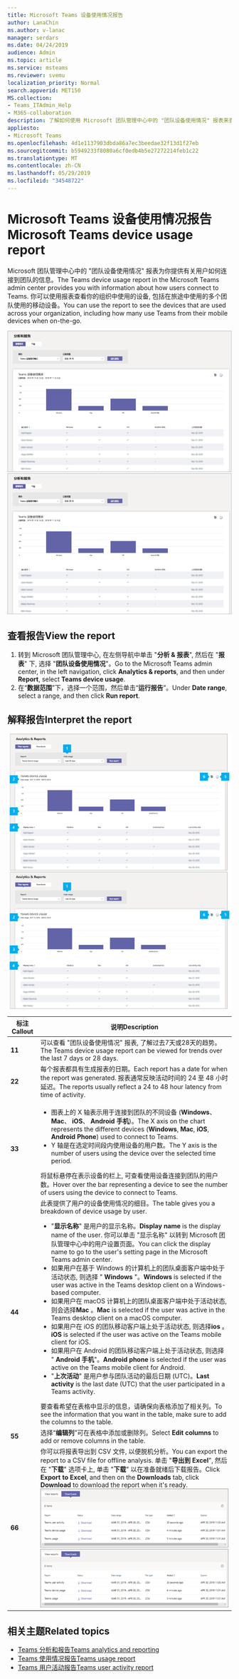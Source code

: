 ```yaml
---
title: Microsoft Teams 设备使用情况报告
author: LanaChin
ms.author: v-lanac
manager: serdars
ms.date: 04/24/2019
audience: Admin
ms.topic: article
ms.service: msteams
ms.reviewer: svemu
localization_priority: Normal
search.appverid: MET150
MS.collection:
- Teams_ITAdmin_Help
- M365-collaboration
description: 了解如何使用 Microsoft 团队管理中心中的 "团队设备使用情况" 报表来查看组织中的用户如何连接到团队。
appliesto:
- Microsoft Teams
ms.openlocfilehash: 4d1e1137903dbda86a7ec3beedae32f13d1f27eb
ms.sourcegitcommit: b5949233f8080a6cf0edb4b5e27272214feb1c22
ms.translationtype: MT
ms.contentlocale: zh-CN
ms.lasthandoff: 05/29/2019
ms.locfileid: "34548722"
---
```

# <a name="microsoft-teams-device-usage-report"></a><span data-ttu-id="50edd-103">Microsoft Teams 设备使用情况报告</span><span class="sxs-lookup"><span data-stu-id="50edd-103">Microsoft Teams device usage report</span></span>

<span data-ttu-id="50edd-104">Microsoft 团队管理中心中的 "团队设备使用情况" 报表为你提供有关用户如何连接到团队的信息。</span><span class="sxs-lookup"><span data-stu-id="50edd-104">The Teams device usage report in the Microsoft Teams admin center provides you with information about how users connect to Teams.</span></span> <span data-ttu-id="50edd-105">你可以使用报表查看你的组织中使用的设备, 包括在旅途中使用的多个团队使用的移动设备。</span><span class="sxs-lookup"><span data-stu-id="50edd-105">You can use the report to see the devices that are used across your organization, including how many use Teams from their mobile devices when on-the-go.</span></span>  

<span data-ttu-id="50edd-106">![管理中心中团队设备使用情况报告的屏幕截图](../media/teams-reports-device-usage.png "Microsoft 团队管理中心中团队设备使用情况报表的屏幕截图")</span><span class="sxs-lookup"><span data-stu-id="50edd-106">![Screen shot of the Teams device usage report in the admin center](../media/teams-reports-device-usage.png "Screen shot of the Teams device usage report in the Microsoft Teams admin center")</span></span>

## <a name="view-the-report"></a><span data-ttu-id="50edd-107">查看报告</span><span class="sxs-lookup"><span data-stu-id="50edd-107">View the report</span></span>

1. <span data-ttu-id="50edd-108">转到 Microsoft 团队管理中心, 在左侧导航中单击 "**分析 & 报表**", 然后在 "**报表**" 下, 选择 "**团队设备使用情况**"。</span><span class="sxs-lookup"><span data-stu-id="50edd-108">Go to the Microsoft Teams admin center, in the left navigation, click **Analytics & reports**, and then under **Report**, select **Teams device usage**.</span></span> 
2. <span data-ttu-id="50edd-109">在“**数据范围**”下，选择一个范围，然后单击“**运行报告**”。</span><span class="sxs-lookup"><span data-stu-id="50edd-109">Under **Date range**, select a range, and then click **Run report**.</span></span> 

## <a name="interpret-the-report"></a><span data-ttu-id="50edd-110">解释报告</span><span class="sxs-lookup"><span data-stu-id="50edd-110">Interpret the report</span></span>

<span data-ttu-id="50edd-111">![管理中心中团队设备使用情况报告的屏幕截图](../media/teams-reports-device-usage-with-callouts.png "Microsoft 团队管理中心中使用编号标注的团队设备使用情况报告的屏幕截图")</span><span class="sxs-lookup"><span data-stu-id="50edd-111">![Screen shot of the Teams device usage report in the admin center](../media/teams-reports-device-usage-with-callouts.png "Screen shot of the Teams device usage report in the Microsoft Teams admin center with numbered callouts")</span></span>

|<span data-ttu-id="50edd-112">标注</span><span class="sxs-lookup"><span data-stu-id="50edd-112">Callout</span></span> |<span data-ttu-id="50edd-113">说明</span><span class="sxs-lookup"><span data-stu-id="50edd-113">Description</span></span>  |
|--------|-------------|
|<span data-ttu-id="50edd-114">**1**</span><span class="sxs-lookup"><span data-stu-id="50edd-114">**1**</span></span>   |<span data-ttu-id="50edd-115">可以查看 "团队设备使用情况" 报表, 了解过去7天或28天的趋势。</span><span class="sxs-lookup"><span data-stu-id="50edd-115">The Teams device usage report can be viewed for trends over the last 7 days or 28 days.</span></span>  |
|<span data-ttu-id="50edd-116">**2**</span><span class="sxs-lookup"><span data-stu-id="50edd-116">**2**</span></span>   |<span data-ttu-id="50edd-117">每个报表都具有生成报表的日期。</span><span class="sxs-lookup"><span data-stu-id="50edd-117">Each report has a date for when the report was generated.</span></span> <span data-ttu-id="50edd-118">报表通常反映活动时间的 24 至 48 小时延迟。</span><span class="sxs-lookup"><span data-stu-id="50edd-118">The reports usually reflect a 24 to 48 hour latency from time of activity.</span></span> |
|<span data-ttu-id="50edd-119">**3**</span><span class="sxs-lookup"><span data-stu-id="50edd-119">**3**</span></span>   |<ul><li><span data-ttu-id="50edd-120">图表上的 X 轴表示用于连接到团队的不同设备 (**Windows**、 **Mac**、 **iOS**、 **Android 手机**)。</span><span class="sxs-lookup"><span data-stu-id="50edd-120">The X axis on the chart represents the different devices (**Windows**, **Mac**, **iOS**, **Android Phone**) used to connect to Teams.</span></span> </li><li><span data-ttu-id="50edd-121">Y 轴是在选定时间段内使用设备的用户数。</span><span class="sxs-lookup"><span data-stu-id="50edd-121">The Y axis is the number of users using the device over the selected time period.</span></span></li> </ul><span data-ttu-id="50edd-122">将鼠标悬停在表示设备的栏上, 可查看使用设备连接到团队的用户数。</span><span class="sxs-lookup"><span data-stu-id="50edd-122">Hover over the bar representing a device to see the number of users using the device to connect to Teams.</span></span>|
|<span data-ttu-id="50edd-123">**4**</span><span class="sxs-lookup"><span data-stu-id="50edd-123">**4**</span></span>   |<span data-ttu-id="50edd-124">此表提供了用户的设备使用情况的细目。</span><span class="sxs-lookup"><span data-stu-id="50edd-124">The table gives you a breakdown of device usage by user.</span></span> <ul><li><span data-ttu-id="50edd-125">"**显示名称**" 是用户的显示名称。</span><span class="sxs-lookup"><span data-stu-id="50edd-125">**Display name** is the display name of the user.</span></span> <span data-ttu-id="50edd-126">你可以单击 "显示名称" 以转到 Microsoft 团队管理中心中的用户设置页面。</span><span class="sxs-lookup"><span data-stu-id="50edd-126">You can click the display name to go to the user's setting page in the Microsoft Teams admin center.</span></span> </li><li><span data-ttu-id="50edd-127">如果用户在基于 Windows 的计算机上的团队桌面客户端中处于活动状态, 则选择 " **Windows** "。</span><span class="sxs-lookup"><span data-stu-id="50edd-127">**Windows** is selected if the user was active in the Teams desktop client on a Windows-based computer.</span></span></li><li><span data-ttu-id="50edd-128">如果用户在 macOS 计算机上的团队桌面客户端中处于活动状态, 则会选择**Mac** 。</span><span class="sxs-lookup"><span data-stu-id="50edd-128">**Mac** is selected if the user was active in the Teams desktop client on a macOS computer.</span></span> </li> <li><span data-ttu-id="50edd-129">如果用户在 iOS 的团队移动客户端上处于活动状态, 则选择**ios** 。</span><span class="sxs-lookup"><span data-stu-id="50edd-129">**iOS** is selected if the user was active on the Teams mobile client for iOS.</span></span></li><li><span data-ttu-id="50edd-130">如果用户在 Android 的团队移动客户端上处于活动状态, 则选择 " **Android 手机**"。</span><span class="sxs-lookup"><span data-stu-id="50edd-130">**Android phone** is selected if the user was active on the Teams mobile client for Android.</span></span> <li><span data-ttu-id="50edd-131">"**上次活动**" 是用户参与团队活动的最后日期 (UTC)。</span><span class="sxs-lookup"><span data-stu-id="50edd-131">**Last activity** is the last date (UTC) that the user participated in a Teams activity.</span></span></li> </ul> <span data-ttu-id="50edd-132">要查看希望在表格中显示的信息，请确保向表格添加了相关列。</span><span class="sxs-lookup"><span data-stu-id="50edd-132">To see the information that you want in the table, make sure to add the columns to the table.</span></span> |
|<span data-ttu-id="50edd-133">**5**</span><span class="sxs-lookup"><span data-stu-id="50edd-133">**5**</span></span>   |<span data-ttu-id="50edd-134">选择“**编辑列**”可在表格中添加或删除列。</span><span class="sxs-lookup"><span data-stu-id="50edd-134">Select **Edit columns** to add or remove columns in the table.</span></span> |
|<span data-ttu-id="50edd-135">**6**</span><span class="sxs-lookup"><span data-stu-id="50edd-135">**6**</span></span>   |<span data-ttu-id="50edd-136">你可以将报表导出到 CSV 文件, 以便脱机分析。</span><span class="sxs-lookup"><span data-stu-id="50edd-136">You can export the report to a CSV file for offline analysis.</span></span> <span data-ttu-id="50edd-137">单击 "**导出到 Excel**", 然后在 "**下载**" 选项卡上, 单击 "**下载**" 以在准备就绪后下载报告。</span><span class="sxs-lookup"><span data-stu-id="50edd-137">Click **Export to Excel**, and then on the **Downloads** tab, click **Download** to download the report when it's ready.</span></span><br><span data-ttu-id="50edd-138">![显示导出报表的 "下载" 选项卡的屏幕截图](../media/teams-reports-export-to-csv.png)</span><span class="sxs-lookup"><span data-stu-id="50edd-138">![Screen shot of the Downloads tab showing exported reports](../media/teams-reports-export-to-csv.png)</span></span>|

## <a name="related-topics"></a><span data-ttu-id="50edd-139">相关主题</span><span class="sxs-lookup"><span data-stu-id="50edd-139">Related topics</span></span>
- [<span data-ttu-id="50edd-140">Teams 分析和报告</span><span class="sxs-lookup"><span data-stu-id="50edd-140">Teams analytics and reporting</span></span>](teams-reporting-reference.md)
- [<span data-ttu-id="50edd-141">Teams 使用情况报告</span><span class="sxs-lookup"><span data-stu-id="50edd-141">Teams usage report</span></span>](teams-usage-report.md)
- [<span data-ttu-id="50edd-142">Teams 用户活动报告</span><span class="sxs-lookup"><span data-stu-id="50edd-142">Teams user activity report</span></span>](user-activity-report.md)